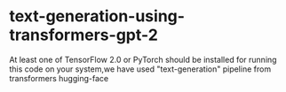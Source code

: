 # text-generation-using-transformers-gpt-2
 At least one of TensorFlow 2.0 or PyTorch should be installed for running this code on your system,we have used "text-generation" pipeline from transformers hugging-face 
